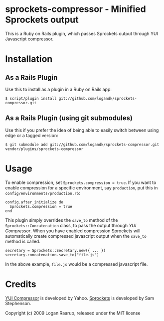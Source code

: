 sprockets-compressor - Minified Sprockets output
=================================================

This is a Ruby on Rails plugin, which passes Sprockets output through YUI Javascript compressor.



Installation
============

As a Rails Plugin
-----------------

Use this to install as a plugin in a Ruby on Rails app:

	$ script/plugin install git://github.com/logandk/sprockets-compressor.git


As a Rails Plugin (using git submodules)
----------------------------------------

Use this if you prefer the idea of being able to easily switch between using edge or a tagged version:

	$ git submodule add git://github.com/logandk/sprockets-compressor.git vendor/plugins/sprockets-compressor



Usage
=====

To enable compression, set `Sprockets.compression = true`. If you want to enable compression for a specific environment, say `production`, put this in `config/environments/production.rb`:

	config.after_initialize do
	  Sprockets.compression = true
	end

This plugin simply overrides the `save_to` method of the `Sprockets::Concatenation` class, to pass the output through *YUI Compressor*. When you have enabled compression
Sprockets will automatically create compressed javascript output when the `save_to` method is called.

	secretary = Sprockets::Secretary.new({ ... })
	secretary.concatenation.save_to("file.js")

In the above example, `file.js` would be a compressed javascript file.



Credits
=======
[YUI Compressor](http://developer.yahoo.com/yui/compressor/) is developed by Yahoo. [Sprockets](http://github.com/sstephenson/sprockets/tree/master) is developed by Sam Stephenson.

Copyright (c) 2009 Logan Raarup, released under the MIT license
